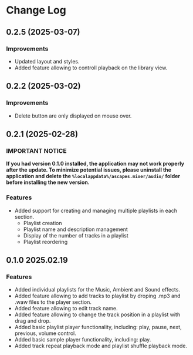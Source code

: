 # Change Log  


## 0.2.5 (2025-03-07)

### Improvements

- Updated layout and styles.
- Added feature allowing to controll playback on the library view.


## 0.2.2 (2025-03-02)

### Improvements

- Delete button are only displayed on mouse over.  

## 0.2.1 (2025-02-28)  

### IMPORTANT NOTICE  

**If you had version 0.1.0 installed, the application may not work properly after the update. To minimize potential issues, please uninstall the application and delete the `%localappdata%/ascapes.mixer/audio/` folder before installing the new version.**  

### Features  

- Added support for creating and managing multiple playlists in each section.  
  - Playlist creation  
  - Playlist name and description management  
  - Display of the number of tracks in a playlist  
  - Playlist reordering  


## 0.1.0 2025.02.19

### Features

- Added individual playlists for the Music, Ambient and Sound effects.
- Added feature allowing to add tracks to playlist by droping .mp3 and .waw files to the player section.
- Added feature allowing to edit track name.
- Added feature allowing to change the track position in a playlist with drag and drop.
- Added basic playlist player functionality, including: play, pause, next, previous, volume control.
- Added basic sample player functionality, including: play.
- Added track repeat playback mode and playlist shuffle playback mode.